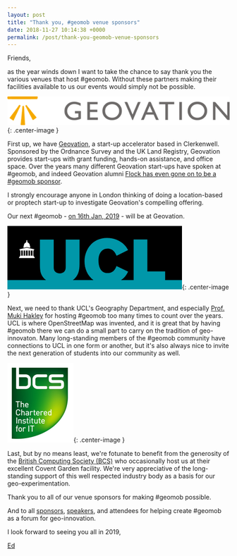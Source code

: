 ```yaml
---
layout: post
title: "Thank you, #geomob venue sponsors"
date: 2018-11-27 10:14:38 +0000
permalink: /post/thank-you-geomob-venue-sponsors
---
```


Friends,

as the year winds down I want to take the chance to say thank you the various 
venues that host #geomob. Without these partners making their facilities 
available to us our events would simply not be possible. 

[![image](/images/geovation.png)](https://geovation.uk){: .center-image }

First up, we have [Geovation](https://geovation.uk/), a start-up accelerator 
based in Clerkenwell. Sponsored by the Ordnance Survey and the UK Land 
Registry, Geovation provides start-ups with grant funding, hands-on assistance, 
and office space. Over the years many different Geovation start-ups have 
spoken at #geomob, and indeed Geovation alumni [Flock has even gone on to be a #geomob sponsor](/post/flock-sponsors-geomob). 

I strongly encourage anyone in London thinking of doing a location-based  
or proptech start-up to investigate Geovation's compelling offering.

Our next #geomob - [on 16th Jan, 2019](/post/jan-16th-2019-geomob-details) - 
will be at Geovation.

[![image](/images/UCL.png)](https://www.geog.ucl.ac.uk){: .center-image }

Next, we need to thank UCL's Geography Department, and especially 
[Prof. Muki Hakley](https://twitter.com/mhaklay) for hosting #geomob too many 
times to count over the years. UCL is where OpenStreetMap was 
invented, and it is great that by having #geomob there we can do a small part 
to carry on the tradition of geo-innovaton. Many long-standing members of
the #geomob community have connections to UCL in one form or another, but 
it's also always nice to invite the next generation of students into our 
community as well. 

[![image](/images/bcs.png)](https://www.bcs.org/){: .center-image }

Last, but by no means least, we're fotunate to benefit from the generosity of 
the [British Computing Society (BCS)](https://www.bcs.org) who occasionally 
host us at their excellent Covent Garden facility. We're very appreciative of 
the long-standing support of this well respected industry body as a basis for 
our geo-experimentation.

Thank you to all of our venue sponsors for making #geomob possible.

And to all 
[sponsors](/sponsorship), 
[speakers](/past-speakers), and 
attendees for helping create #geomob as a forum for geo-innovation.

I look forward to seeing you all in 2019,

[Ed](https://twitter.com/freyfogle)